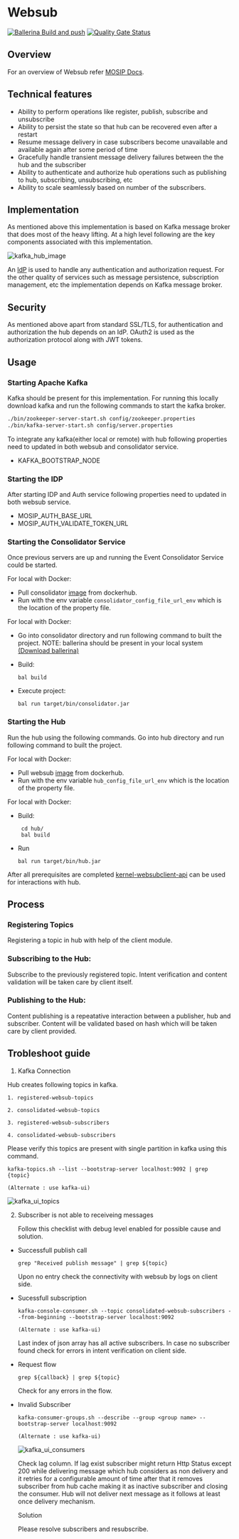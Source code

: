 # Websub
[![Ballerina Build and push](https://github.com/mosip/websub/actions/workflows/push_trigger.yml/badge.svg?branch=release-1.2.0.1)](https://github.com/mosip/websub/actions/workflows/push_trigger.yml)
[![Quality Gate Status](https://sonarcloud.io/api/project_badges/measure?branch=release-1.2.0.1&project=mosip_websub&metric=alert_status)](https://sonarcloud.io/dashboard?branch=release-1.2.0.1&id=mosip_websub)

## Overview
For an overview of Websub refer [MOSIP Docs](https://nayakrounak.gitbook.io/mosip-docs/modules/websub).

## Technical features
 - Ability to perform operations like register, publish, subscribe and unsubscribe
 - Ability to persist the state so that hub can be recovered even after a restart
 - Resume message delivery in case subscribers become unavailable and available again after some period of time
 - Gracefully handle transient message delivery failures between the the hub and the subscriber
 - Ability to authenticate and authorize hub operations such as publishing to hub, subscribing, unsubscribing, etc
 - Ability to scale seamlessly based on number of the subscribers.

## Implementation
As mentioned above this implementation is based on Kafka message broker that does most of the heavy lifting.  At a high level following are the key components associated with this implementation.

![kafka_hub_image](design/_images/kafka_hub_image.png)

An [IdP](https://en.wikipedia.org/wiki/Identity_provider) is used to handle any authentication and authorization request. For the other quality of services such as message persistence, subscription management, etc the implementation depends on Kafka message broker.

## Security
As mentioned above apart from standard SSL/TLS, for authentication and authorization the hub depends on an IdP.  OAuth2 is used as the authorization protocol along with JWT tokens.

## Usage

###  Starting Apache Kafka
Kafka should be present for this implementation. For running this locally download kafka and run the following commands to start the kafka broker.
```sh
./bin/zookeeper-server-start.sh config/zookeeper.properties
./bin/kafka-server-start.sh config/server.properties
```

To integrate any kafka(either local or remote) with hub following properties need to updated in both websub and consolidator service.

 - KAFKA_BOOTSTRAP_NODE

### Starting the IDP
After starting IDP and Auth service following properties need to updated in both websub service.

 - MOSIP_AUTH_BASE_URL
 - MOSIP_AUTH_VALIDATE_TOKEN_URL

### Starting the Consolidator Service
Once previous servers are up and running the Event Consolidator Service could be started. 

For local with Docker:

 - Pull consolidator [image](https://hub.docker.com/r/mosipdev/consolidator-websub-service) from dockerhub.
 - Run with the env variable `consolidator_config_file_url_env` which is the location of the property file.
 
For local with Docker:
 
 - Go into consolidator directory and run following command to built the project.
NOTE: ballerina should be present in your local system [(Download ballerina)](https://ballerina.io/downloads/)

 - Build:
    ```
    bal build
    ```

 - Execute project:
    ```
    bal run target/bin/consolidator.jar
    ```

### Starting the Hub
Run the hub using the following commands. Go into hub directory and run following command to built the project.

For local with Docker:

 - Pull websub [image](https://hub.docker.com/r/mosipdev/websub-service) from dockerhub.
 - Run with the env variable `hub_config_file_url_env` which is the location of the property file.
 
For local with Docker:
 
 -  Build:
    ``` 
     cd hub/
     bal build
    ``` 
 - Run
    ``` 
    bal run target/bin/hub.jar
    ``` 

After all prerequisites are completed [kernel-websubclient-api](https://github.com/mosip/commons/tree/master/kernel/kernel-websubclient-api) can be used for interactions with hub.

## Process

### Registering Topics
Registering a topic in hub with help of the client module. 

### Subscribing to the Hub:
Subscribe to the previously registered topic. Intent verification and content validation will be taken care by client itself.


### Publishing to the Hub:
Content publishing is a repeatative interaction between a publisher, hub and subscriber. Content will be validated based on hash which will be taken care by client provided.

## Trobleshoot guide

1. Kafka Connection

Hub creates following topics in kafka.

```
1. registered-websub-topics

2. consolidated-websub-topics

3. registered-websub-subscribers

4. consolidated-websub-subscribers
```
  

Please verify this topics are present with single partition in kafka using this command.

  
```
kafka-topics.sh --list --bootstrap-server localhost:9092 | grep {topic}

(Alternate : use kafka-ui)
```

![kafka_ui_topics](design/_images/kafka_ui_topics.png) 
  
  

2. Subscriber is not able to receiveing messages

   Follow this checklist with debug level enabled for possible cause and solution.  

- Successfull publish call

   ```
   grep "Received publish message" | grep ${topic} 
   ```

   Upon no entry check the connectivity with websub by logs on client side.

- Sucessfull subscription

   ```
   kafka-console-consumer.sh --topic consolidated-websub-subscribers --from-beginning --bootstrap-server localhost:9092
   
   (Alternate : use kafka-ui)
   ```
   Last index of json array has all active subscribers. In case no subscriber found check for errors in intent verification on client side.

- Request flow

   ```
   grep ${callback} | grep ${topic} 
   ```

   Check for any errors in the flow.

- Invalid Subscriber

   ```
   kafka-consumer-groups.sh --describe --group <group name> --bootstrap-server localhost:9092

   (Alternate : use kafka-ui)
   ```
   ![kafka_ui_consumers](design/_images/kafka_ui_consumers.png)

   Check lag column. If lag exist subscriber might return Http Status except 200 while delivering message which hub considers as non delivery and it retries for a configurable amount of time after that it removes subscriber from hub cache making it as inactive subscriber and closing the consumer. Hub will not deliver next message as it follows at least once delivery mechanism. 
   
   Solution

   Please resolve subscribers and resubscribe.
